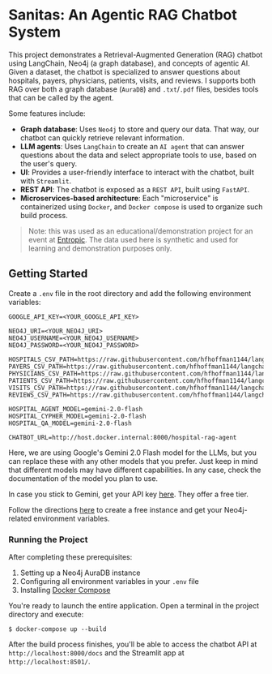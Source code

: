 # Sanitas: An Agentic RAG Chatbot System

This project demonstrates  a Retrieval-Augmented Generation (RAG) chatbot using LangChain, Neo4j (a graph database), and concepts of agentic AI. Given a dataset, the chatbot is specialized to answer questions about hospitals, payers, physicians, patients, visits, and reviews. I supports both RAG over both a graph database (`AuraDB`) and `.txt`/`.pdf` files, besides tools that can be called by the agent.

Some features include: 
- **Graph database**: Uses `Neo4j` to store and query our data. That way, our chatbot can quickly retrieve relevant information.
- **LLM agents**: Uses `LangChain` to create an `AI agent` that can answer questions about the data and select appropriate tools to use, based on the user's query.
- **UI**: Provides a user-friendly interface to interact with the chatbot, built with `Streamlit`.
- **REST API**: The chatbot is exposed as a `REST API`, built using `FastAPI`.
- **Microservices-based architecture**: Each "microservice" is containerized using `Docker`, and `Docker compose` is used to organize such build process.

> Note: this was used as an educational/demonstration project for an event at [Entropic](https://entropic.pythonanywhere.com/). The data used here is synthetic and used for learning and demonstration purposes only.

## Getting Started
Create a `.env` file in the root directory and add the following environment variables:

```.env
GOOGLE_API_KEY=<YOUR_GOOGLE_API_KEY>

NEO4J_URI=<YOUR_NEO4J_URI>
NEO4J_USERNAME=<YOUR_NEO4J_USERNAME>
NEO4J_PASSWORD=<YOUR_NEO4J_PASSWORD>

HOSPITALS_CSV_PATH=https://raw.githubusercontent.com/hfhoffman1144/langchain_neo4j_rag_app/main/data/hospitals.csv
PAYERS_CSV_PATH=https://raw.githubusercontent.com/hfhoffman1144/langchain_neo4j_rag_app/main/data/payers.csv
PHYSICIANS_CSV_PATH=https://raw.githubusercontent.com/hfhoffman1144/langchain_neo4j_rag_app/main/data/physicians.csv
PATIENTS_CSV_PATH=https://raw.githubusercontent.com/hfhoffman1144/langchain_neo4j_rag_app/main/data/patients.csv
VISITS_CSV_PATH=https://raw.githubusercontent.com/hfhoffman1144/langchain_neo4j_rag_app/main/data/visits.csv
REVIEWS_CSV_PATH=https://raw.githubusercontent.com/hfhoffman1144/langchain_neo4j_rag_app/main/data/reviews.csv

HOSPITAL_AGENT_MODEL=gemini-2.0-flash
HOSPITAL_CYPHER_MODEL=gemini-2.0-flash
HOSPITAL_QA_MODEL=gemini-2.0-flash

CHATBOT_URL=http://host.docker.internal:8000/hospital-rag-agent
```

Here, we are using Google's Gemini 2.0 Flash model for the LLMs, but you can replace these with any other models that you prefer. Just keep in mind that different models may have different capabilities. In any case, check the documentation of the model you plan to use.

In case you stick to Gemini, get your API key [here](https://aistudio.google.com/). They offer a free tier.

Follow the directions [here](https://neo4j.com/cloud/platform/aura-graph-database/?ref=docs-nav-get-started) to create a free instance and get your Neo4j-related environment variables.

### Running the Project

After completing these prerequisites:
1. Setting up a Neo4j AuraDB instance
2. Configuring all environment variables in your `.env` file
3. Installing [Docker Compose](https://docs.docker.com/compose/install/)

You're ready to launch the entire application. Open a terminal in the project directory and execute:

```console
$ docker-compose up --build
```

After the build process finishes, you'll be able to access the chatbot API at `http://localhost:8000/docs` and the Streamlit app at `http://localhost:8501/`.